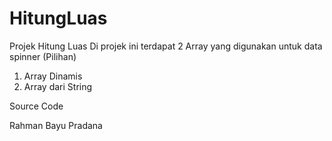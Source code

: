# HitungLuas
Projek Hitung Luas
Di projek ini terdapat 2 Array yang digunakan untuk data spinner (Pilihan) 
1. Array Dinamis
2. Array dari String



Source Code

Rahman Bayu Pradana
